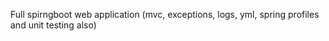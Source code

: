 Full spirngboot web application (mvc, exceptions, logs, yml, spring profiles and unit testing also)
